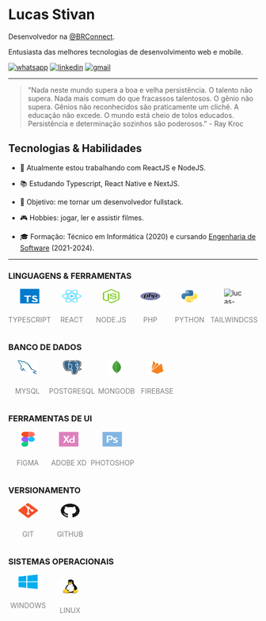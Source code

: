# Lucas Stivan

Desenvolvedor na [@BRConnect](https://www.instagram.com/brconnect.net.br/).

Entusiasta das melhores tecnologias de desenvolvimento web e mobile.

[![whatsapp](https://img.shields.io/badge/whatsapp-25D366?style=for-the-badge&logo=whatsapp&logoColor=white)](https://api.whatsapp.com/send?phone=5543999171501&text=Ol%C3%A1%2C%20Lucas%20Stivan%20aqui%2C%20tudo%20bem%3F%20%F0%9F%98%84%0A%0AGostaria%20de%20falar%20sobre%20um%20projeto%20com%20voc%C3%AA%2C%20pode%20ser%3F%20%F0%9F%98%8A) [![linkedin](https://img.shields.io/badge/linkedin-0077B5?style=for-the-badge&logo=linkedin&logoColor=white)](https://www.linkedin.com/in/lucas-camargo-stivan-4a60b6283/) [![gmail](https://img.shields.io/badge/gmail-D14836?style=for-the-badge&logo=gmail&logoColor=white)](mailto:lucamargostivan@gmail.com)

---

> "Nada neste mundo supera a boa e velha persistência. O talento não supera. Nada mais comum do que fracassos talentosos. O gênio não supera. Gênios não reconhecidos são praticamente um clichê. A educação não excede. O mundo está cheio de tolos educados. Persistência e determinação sozinhos são poderosos." - Ray Kroc

## Tecnologias & Habilidades

- 🚀 Atualmente estou trabalhando com ReactJS e NodeJS.

- 📚 Estudando Typescript, React Native e NextJS.

- 🎯 Objetivo: me tornar um desenvolvedor fullstack.

- 🎮 Hobbies: jogar, ler e assistir filmes.

- 🎓 Formação: Técnico em Informática (2020) e cursando [Engenharia de Software](https://univale.com.br/) (2021-2024).

---

### LINGUAGENS & FERRAMENTAS
<section style="display: grid; gap: 5px; grid-template-columns: repeat(6, 1fr); justify-items: center;">
  <div style="display: flex; align-items: start; align-items: center; gap: 10px; flex-direction: column;">
    <img di alt="lucas-ts" height="30" width="40" src="https://raw.githubusercontent.com/devicons/devicon/master/icons/typescript/typescript-plain.svg">
    <p style="text-align: center; color: gray;">TYPESCRIPT</p>
  </div>
  <div style="display: flex; align-items: start; align-items: center; gap: 10px; flex-direction: column;">
    <img di alt="lucas-react" height="30" width="40" src="https://raw.githubusercontent.com/devicons/devicon/master/icons/react/react-original.svg">
    <p style="text-align: center; color: gray;">REACT</p>
  </div>
  <div style="display: flex; align-items: start; align-items: center; gap: 10px; flex-direction: column;">
    <img di alt="lucas-node" height="30" width="40" src="https://raw.githubusercontent.com/devicons/devicon/master/icons/nodejs/nodejs-original.svg">
    <p style="text-align: center; color: gray;">NODE.JS</p>
  </div>
  <div style="display: flex; align-items: start; align-items: center; gap: 10px; flex-direction: column;">
    <img di alt="lucas-php" height="30" width="40" src="https://raw.githubusercontent.com/devicons/devicon/master/icons/php/php-original.svg">
    <p style="text-align: center; color: gray;">PHP</p>
  </div>
  <div style="display: flex; align-items: start; align-items: center; gap: 10px; flex-direction: column;">
    <img di alt="lucas-php" height="30" width="40" src="https://raw.githubusercontent.com/devicons/devicon/master/icons/python/python-original.svg">
    <p style="text-align: center; color: gray;">PYTHON</p>
  </div>
  <div style="display: flex; align-items: start; align-items: center; gap: 10px; flex-direction: column;">
    <img di alt="lucas-tailwind" height="30" width="40" src="https://cdn.jsdelivr.net/gh/devicons/devicon/icons/tailwindcss/tailwindcss-plain.svg">
    <p style="text-align: center; color: gray;">TAILWINDCSS</p>
  </div>
</section>

### BANCO DE DADOS
<section style="display: grid; gap: 5px; grid-template-columns: repeat(6, 1fr); justify-items: center;">
  <div style="display: flex; align-items: start; align-items: center; gap: 10px; flex-direction: column;">
    <img di alt="lucas-mysql" height="30" width="40" src="https://raw.githubusercontent.com/devicons/devicon/master/icons/mysql/mysql-original.svg">
    <p style="text-align: center; color: gray;">MYSQL</p>
  </div>
  <div style="display: flex; align-items: start; align-items: center; gap: 10px; flex-direction: column;">
    <img di alt="postgresql" height="30" width="40" src="https://raw.githubusercontent.com/devicons/devicon/master/icons/postgresql/postgresql-original.svg">
    <p style="text-align: center; color: gray;">POSTGRESQL</p>
  </div>
  <div style="display: flex; align-items: start; align-items: center; gap: 10px; flex-direction: column;">
    <img di alt="lucas-mongodb" height="30" width="40" src="https://raw.githubusercontent.com/devicons/devicon/master/icons/mongodb/mongodb-original.svg">
    <p style="text-align: center; color: gray;">MONGODB</p>
  </div>
  <div style="display: flex; align-items: start; align-items: center; gap: 10px; flex-direction: column;">
    <img di alt="lucas-firebase" height="30" width="40" src="https://raw.githubusercontent.com/devicons/devicon/master/icons/firebase/firebase-plain.svg">
    <p style="text-align: center; color: gray;">FIREBASE</p>
  </div>
</section>

### FERRAMENTAS DE UI
<section style="display: grid; gap: 5px; grid-template-columns: repeat(6, 1fr); justify-items: center;">
  <div style="display: flex; align-items: start; align-items: center; gap: 10px; flex-direction: column;">
    <img di alt="lucas-figma" height="30" width="40" src="https://raw.githubusercontent.com/devicons/devicon/master/icons/figma/figma-original.svg">
    <p style="text-align: center; color: gray;">FIGMA</p>
  </div>
  <div style="display: flex; align-items: start; align-items: center; gap: 10px; flex-direction: column;">
    <img di alt="lucas-xd" height="30" width="40" src="https://raw.githubusercontent.com/devicons/devicon/master/icons/xd/xd-plain.svg">
    <p style="text-align: center; color: gray;">ADOBE XD</p>
  </div>
  <div style="display: flex; align-items: start; align-items: center; gap: 10px; flex-direction: column;">
    <img di alt="lucas-photoshop" height="30" width="40" src="https://raw.githubusercontent.com/devicons/devicon/master/icons/photoshop/photoshop-plain.svg">
    <p style="text-align: center; color: gray;">PHOTOSHOP</p>
  </div>
</section>

### VERSIONAMENTO
<section style="display: grid; gap: 5px; grid-template-columns: repeat(6, 1fr); justify-items: center;">
  <div style="display: flex; align-items: start; align-items: center; gap: 10px; flex-direction: column;">
    <img di alt="lucas-git" height="30" width="40" src="https://raw.githubusercontent.com/devicons/devicon/master/icons/git/git-original.svg">
    <p style="text-align: center; color: gray;">GIT</p>
  </div>
  <div style="display: flex; align-items: start; align-items: center; gap: 10px; flex-direction: column;">
    <img di alt="lucas-github" height="30" width="40" src="https://raw.githubusercontent.com/devicons/devicon/master/icons/github/github-original.svg">
    <p style="text-align: center; color: gray;">GITHUB</p>
  </div>
</section>

### SISTEMAS OPERACIONAIS
<section style="display: grid; gap: 5px; grid-template-columns: repeat(6, 1fr); justify-items: center;">
  <div style="display: flex; align-items: start; align-items: center; gap: 10px; flex-direction: column;">
  <img di alt="lucas-windows" height="30" width="40" src="https://raw.githubusercontent.com/devicons/devicon/master/icons/windows8/windows8-original.svg">
    <p style="text-align: center; color: gray;">WINDOWS</p>
  </div>
  <div style="display: flex; align-items: start; align-items: center; gap: 10px; margin-top: 10px; flex-direction: column;">
    <img di alt="lucas-linux" height="30" width="40" src="https://raw.githubusercontent.com/devicons/devicon/master/icons/linux/linux-original.svg">
    <p style="text-align: center; color: gray;">LINUX</p>
  </div>
</section>
